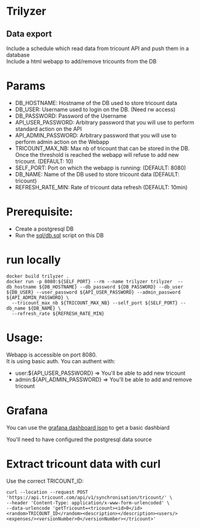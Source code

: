 # Trilyzer

## Data export

Include a schedule which read data from tricount API and push them in a database  
Include a html webapp to add/remove tricounts from the DB

# Params

- DB_HOSTNAME: Hostname of the DB used to store tricount data
- DB_USER: Username used to login on the DB. (Need rw access)
- DB_PASSWORD: Password of the Username
- API_USER_PASSWORD: Arbitrary password that you will use to perform standard action on the API
- API_ADMIN_PASSWORD: Arbitrary password that you will use to perform admin action on the Webapp
- TRICOUNT_MAX_NB: Max nb of tricount that can be stored in the DB. Once the threshold is reached the webapp will refuse
  to add new tricount. (DEFAULT: 10)
- SELF_PORT: Port on which the webapp is running: (DEFAULT: 8080)
- DB_NAME: Name of the DB used to store tricount data (DEFAULT: tricount)
- REFRESH_RATE_MIN: Rate of tricount data refresh (DEFAULT: 10min)

# Prerequisite:

- Create a postgresql DB
- Run the [sql/db.sql](sql/db.sql) script on this DB

# run locally

```shell
docker build trilyzer .    
docker run -p 8080:${SELF_PORT} --rm --name trilyzer trilyzer  --db_hostname ${DB_HOSTNAME} --db_password ${DB_PASSWORD} --db_user ${DB_USER} --user_password ${API_USER_PASSWORD} --admin_password ${API_ADMIN_PASSWORD} \
  --tricount_max_nb ${TRICOUNT_MAX_NB} --self_port ${SELF_PORT} --db_name ${DB_NAME} \
  --refresh_rate ${REFRESH_RATE_MIN} 
```

# Usage:

Webapp is accessible on port 8080.  
It is using basic auth. You can authent with:

- user:${API_USER_PASSWORD} => You'll be able to add new tricount
- admin:${API_ADMIN_PASSWORD} => You'll be able to add and remove tricount

# Grafana

You can use the [grafana dashboard json](./grafana/dashboard.json) to get a basic dashbiard

You'll need to have configured the postgresql data source

# Extract tricount data with curl

Use the correct TRICOUNT_ID:

```shell
curl --location --request POST 'https://api.tricount.com/api/v1/synchronisation/tricount/' \
--header 'Content-Type: application/x-www-form-urlencoded' \
--data-urlencode 'getTricount=<tricount><id>0</id><random>TRICOUNT_ID</random><description></description><users/><expenses/><versionNumber>0</versionNumber></tricount>' 
```